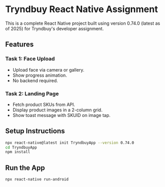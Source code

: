 # Tryndbuy React Native Assignment

This is a complete React Native project built using version 0.74.0 (latest as of 2025) for Tryndbuy's developer assignment.

## Features

### Task 1: Face Upload
- Upload face via camera or gallery.
- Show progress animation.
- No backend required.

### Task 2: Landing Page
- Fetch product SKUs from API.
- Display product images in a 2-column grid.
- Show toast message with SKUID on image tap.

## Setup Instructions

```bash
npx react-native@latest init TryndbuyApp --version 0.74.0
cd TryndbuyApp
npm install
```

## Run the App

```bash
npx react-native run-android
```
